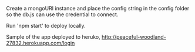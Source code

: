 Create a mongoURI instance and place the config string in the config folder so the db.js can use the credential to connect.

Run 'npm start' to deploy locally.

Sample of the app deployed to heruko, http://peaceful-woodland-27832.herokuapp.com/login
